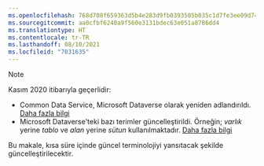 ```yaml
---
ms.openlocfilehash: 768d708f659363d5b4e283d9fb0393505b035c1d7fe3ee09d74ea17eab87a8f0
ms.sourcegitcommit: aa0cfbf6240a9f560e3131bdec63e051a8786dd4
ms.translationtype: HT
ms.contentlocale: tr-TR
ms.lasthandoff: 08/10/2021
ms.locfileid: "7031635"
---
```

> [!NOTE]
> Kasım 2020 itibarıyla geçerlidir:
> - Common Data Service, Microsoft Dataverse olarak yeniden adlandırıldı. [Daha fazla bilgi](https://aka.ms/PAuAppBlog)
> - Microsoft Dataverse'teki bazı terimler güncelleştirildi. Örneğin; *varlık* yerine *tablo* ve *alan* yerine *sütun* kullanılmaktadır. [Daha fazla bilgi](/powerapps/maker/data-platform/data-platform-intro)
>
> Bu makale, kısa süre içinde güncel terminolojiyi yansıtacak şekilde güncelleştirilecektir.
